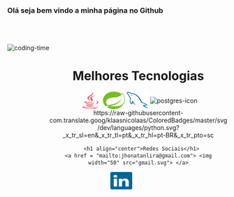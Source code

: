 <h3>Olá seja bem vindo a minha página no Github</h3>
<!--<h4>
:construction:
Em construção
:construction:
</h4> -->
      
<!--
  <img  height="180em" src="https://github-readme-stats.vercel.app/api?username=JhonatanLira&show_icons=true&theme=vue&include_all_commits=true&count_private=true"/>
&emsp;
  <img height="180em" src="https://github-readme-stats.vercel.app/api/top-langs/?username=JhonatanLira&layout=compact&langs_count=16&theme=react"/>
-->
<br> 
<br> 
 
<div align="center" > 
  <div style="display: inline_block"><br>
    <img align="left" height="250" alt="coding-time" src="code.gif">
    <br>
    <h1 align="center">Melhores Tecnologias </h1>
    <img align="center" height="40" width="50" alt="java-icon"  src="https://raw.githubusercontent.com/devicons/devicon/master/icons/java/java-plain.svg">
    <img align="center" height="40" width="50" alt="spring-icon" src="https://raw.githubusercontent.com/devicons/devicon/master/icons/spring/spring-original.svg">
    <img align="center" height="40" width="50" alt="mysql-icon" src="https://raw.githubusercontent.com/devicons/devicon/master/icons/mysql/mysql-original.svg">
    <img align="center" height="40" width="50" alt="postgres-icon" src="https://cdn.jsdelivr.net/gh/devicons/devicon/icons/postgresql/postgresql-original.svg" />
        
   <!-- <img align="center" height="30" width="40" alt="angular-icon" src="https://raw.githubusercontent.com/devicons/devicon/master/icons/angular/angular-original.svg">-->
   </div>
  https://raw-githubusercontent-com.translate.goog/klaasnicolaas/ColoredBadges/master/svg/dev/languages/python.svg?_x_tr_sl=en&_x_tr_tl=pt&_x_tr_hl=pt-BR&_x_tr_pto=sc
 
      <h1 align="center">Redes Sociais</h1>
    <a href = "mailto:jhonatanlira@gmail.com"> <img width="50" src="gmail.svg"> </a>
 &emsp;
    <a href = "https://www.linkedin.com/in/jhonatan-lira"> <img width="50" height="40" src="linkedin.svg"> </a>
   
</div>

<!-- ![Snake animation](https://github.com/JhonatanLira/JhonatanLira/blob/output/github-contribution-grid-snake.svg) -->
